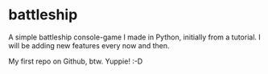 battleship
==========

A simple battleship console-game I made in Python, initially from a tutorial. I will be adding new features every now and then.

My first repo on Github, btw. 
Yuppie! :-D
